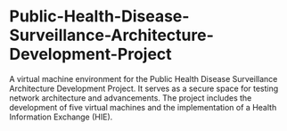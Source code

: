 # Public-Health-Disease-Surveillance-Architecture-Development-Project
A virtual machine environment for the Public Health Disease Surveillance Architecture Development Project. It serves as a secure space for testing network architecture and advancements. The project includes the development of five virtual machines and the implementation of a Health Information Exchange (HIE).
